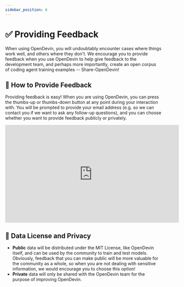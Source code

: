 ```yaml
---
sidebar_position: 6
---
```


# ✅ Providing Feedback

When using OpenDevin, you will undoubtably encounter cases where things work well, and others where they don't. We encourage you to provide feedback when you use OpenDevin to help give feedback to the development team, and perhaps more importantly, create an open corpus of coding agent training examples -- Share-OpenDevin!

## 📝 How to Provide Feedback

Providing feedback is easy! When you are using OpenDevin, you can press the thumbs-up or thumbs-down button at any point during your interaction with. You will be prompted to provide your email address (e.g. so we can contact you if we want to ask any follow-up questions), and you can choose whether you want to provide feedback publicly or privately.

<iframe width="560" height="315" src="https://www.youtube.com/embed/5rFx-StMVV0?si=svo7xzp6LhGK_GXr" title="YouTube video player" frameborder="0" allow="accelerometer; autoplay; clipboard-write; encrypted-media; gyroscope; picture-in-picture; web-share" referrerpolicy="strict-origin-when-cross-origin" allowfullscreen></iframe>

## 📜 Data License and Privacy

* **Public** data will be distributed under the MIT License, like OpenDevin itself, and can be used by the community to train and test models. Obviously, feedback that you can make public will be more valuable for the community as a whole, so when you are not dealing with sensitive information, we would encourage you to choose this option!
* **Private** data will only be shared with the OpenDevin team for the purpose of improving OpenDevin.
